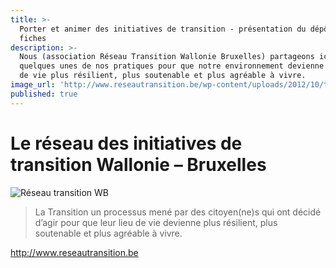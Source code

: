 ```yaml
---
title: >-
  Porter et animer des initiatives de transition - présentation du dépôt de
  fiches
description: >-
  Nous (association Réseau Transition Wallonie Bruxelles) partageons ici
  quelques unes de nos pratiques pour que notre environnement devienne un lieu
  de vie plus résilient, plus soutenable et plus agréable à vivre.
image_url: 'http://www.reseautransition.be/wp-content/uploads/2012/10/transition_w-b-1.jpg'
published: true
---
```


# Le réseau des initiatives de transition Wallonie – Bruxelles 

![Réseau transition WB](http://reseautransition.be/wp-content/uploads/2015/05/header_logo_transition_4.png)

> La Transition un processus mené par des citoyen(ne)s qui ont décidé d’agir pour que leur lieu de vie devienne plus résilient, plus soutenable et plus agréable à vivre.

http://www.reseautransition.be
